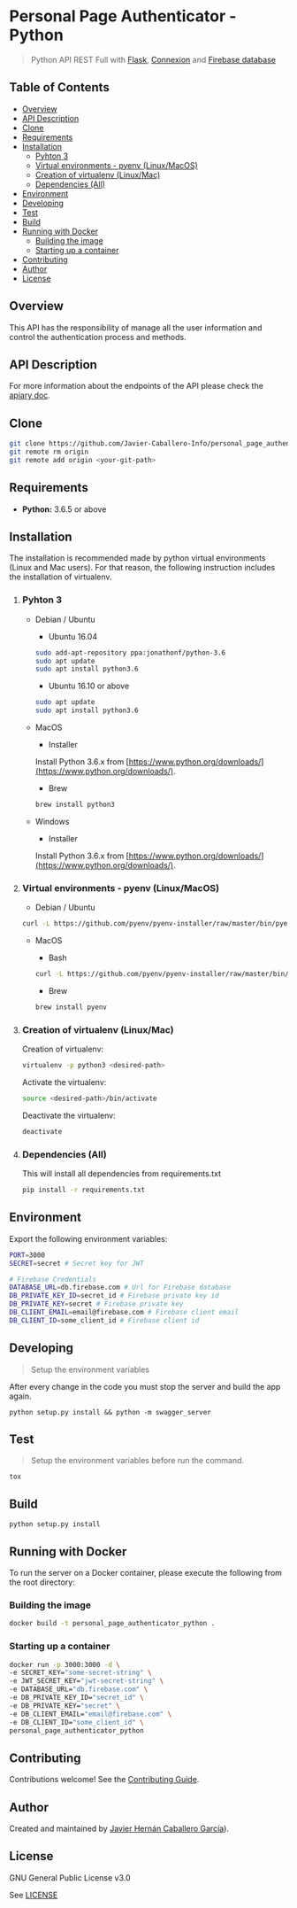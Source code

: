 # Personal Page Authenticator - Python

> Python API REST Full with [Flask](http://flask.pocoo.org/), [Connexion](https://github.com/zalando/connexion) and [Firebase database](https://firebase.google.com/)

## Table of Contents

-   [Overview](https://github.com/Javier-Caballero-Info/personal_page_authenticator_python/tree/master/README.md#overview)
-   [API Description](https://github.com/Javier-Caballero-Info/personal_page_authenticator_python/tree/master/README.md#api_description)
-   [Clone](https://github.com/Javier-Caballero-Info/personal_page_authenticator_python/tree/master/README.md#clone)
- [Requirements](https://github.com/Javier-Caballero-Info/personal_page_authenticator_python/tree/master#requirements)
- [Installation](https://github.com/Javier-Caballero-Info/personal_page_authenticator_python/tree/master#installation)
	- [Pyhton 3](https://github.com/Javier-Caballero-Info/personal_page_authenticator_python/tree/master#nodejs-and-npm)
	- [Virtual environments - pyenv (Linux/MacOS)](https://github.com/Javier-Caballero-Info/personal_page_authenticator_python/tree/master#nodejs-and-npm)
	- [Creation of virtualenv (Linux/Mac)](https://github.com/Javier-Caballero-Info/personal_page_authenticator_python/tree/master#nodejs-and-npm)
	- [Dependencies (All)](https://github.com/Javier-Caballero-Info/personal_page_authenticator_python/tree/master#dependencies)
- [Environment](https://github.com/Javier-Caballero-Info/personal_page_authenticator_python/tree/master#environment)
- [Developing](https://github.com/Javier-Caballero-Info/personal_page_authenticator_python/tree/master#developing)
- [Test](https://github.com/Javier-Caballero-Info/personal_page_authenticator_python/tree/master#test)
- [Build](https://github.com/Javier-Caballero-Info/personal_page_authenticator_python/tree/master#build)
- [Running with Docker](https://github.com/Javier-Caballero-Info/personal_page_authenticator_python/tree/master#running-with-docker)
	- [Building the image](https://github.com/Javier-Caballero-Info/personal_page_authenticator_python/tree/master#building-the-image)
	- [Starting up a container](https://github.com/Javier-Caballero-Info/personal_page_authenticator_python/tree/master#starting-up-a-container)
- [Contributing](https://github.com/Javier-Caballero-Info/personal_page_authenticator_python/tree/master#contributing)
- [Author](https://github.com/Javier-Caballero-Info/personal_page_authenticator_python/tree/master#author)
- [License](https://github.com/Javier-Caballero-Info/personal_page_authenticator_python/tree/master#license)

## Overview

This API has the responsibility of manage all the user information and control the authentication process and methods. 

## API Description

For more information about the endpoints of the API please check the [apiary doc](https://personalpageadminnodejs.docs.apiary.io).

## Clone

```bash
git clone https://github.com/Javier-Caballero-Info/personal_page_authenticator_python.git
git remote rm origin
git remote add origin <your-git-path>
```

## Requirements

* **Python:** 3.6.5 or above

## Installation

The installation is recommended made by python virtual environments (Linux and Mac users). For that reason, the following instruction includes the installation of virtualenv.

1. ### Pyhton 3

    - Debian / Ubuntu
    
        - Ubuntu 16.04
        
        ```Bash
        sudo add-apt-repository ppa:jonathonf/python-3.6
        sudo apt update
        sudo apt install python3.6
        ```
            
        - Ubuntu 16.10 or above
    
        ```bash
        sudo apt update
        sudo apt install python3.6
        ```
    
    - MacOS
    
        - Installer
        
        Install Python 3.6.x from [https://www.python.org/downloads/](https://www.python.org/downloads/).
        
        - Brew
        ```bash
        brew install python3
        ```
    
    - Windows
    
        - Installer
        
        Install Python 3.6.x from [https://www.python.org/downloads/](https://www.python.org/downloads/).

2. ### Virtual environments - pyenv (Linux/MacOS) 

    - Debian / Ubuntu
    
    ```bash
    curl -L https://github.com/pyenv/pyenv-installer/raw/master/bin/pyenv-installer | bash
    ```
    
    - MacOS
    
        - Bash
        
        ```bash
        curl -L https://github.com/pyenv/pyenv-installer/raw/master/bin/pyenv-installer | bash
        ```
        
        - Brew
        ```bash
        brew install pyenv
        ```
    
3. ### Creation of virtualenv (Linux/Mac)
    
    Creation of virtualenv:
    
    ```bash
    virtualenv -p python3 <desired-path>
    ```
    Activate the virtualenv:
    
    ```bash
    source <desired-path>/bin/activate
    ```
    
    Deactivate the virtualenv:
    
    ```bash
    deactivate
    ```

4. ### Dependencies (All)

    This will install all dependencies from requirements.txt
    
    ```bash
    pip install -r requirements.txt
    ```

## Environment

Export the following environment variables:

```bash
PORT=3000
SECRET=secret # Secret key for JWT

# Firebase Credentials
DATABASE_URL=db.firebase.com # Url for Firebase database
DB_PRIVATE_KEY_ID=secret_id # Firebase private key id
DB_PRIVATE_KEY=secret # Firebase private key
DB_CLIENT_EMAIL=email@firebase.com # Firebase client email
DB_CLIENT_ID=some_client_id # Firebase client id
```

## Developing

>Setup the environment variables

After every change in the code you must stop the server and build the app again.

```
python setup.py install && python -m swagger_server
```

## Test

>Setup the environment variables before run the command.

```
tox
```

## Build

```
python setup.py install
```


## Running with Docker

To run the server on a Docker container, please execute the following from the root directory:

### Building the image
```bash
docker build -t personal_page_authenticator_python .
```
### Starting up a container
```bash
docker run -p 3000:3000 -d \
-e SECRET_KEY="some-secret-string" \
-e JWT_SECRET_KEY="jwt-secret-string" \
-e DATABASE_URL="db.firebase.com" \
-e DB_PRIVATE_KEY_ID="secret_id" \
-e DB_PRIVATE_KEY="secret" \
-e DB_CLIENT_EMAIL="email@firebase.com" \
-e DB_CLIENT_ID="some_client_id" \
personal_page_authenticator_python
```
## Contributing

Contributions welcome! See the  [Contributing Guide](https://github.com/Javier-Caballero-Info/personal_page_authenticator_python/blob/master/CONTRIBUTING.md).

## Author

Created and maintained by [Javier Hernán Caballero García](https://javiercaballero.info)).

## License

GNU General Public License v3.0

See  [LICENSE](https://github.com/Javier-Caballero-Info/personal_page_authenticator_python/blob/master/LICENSE)